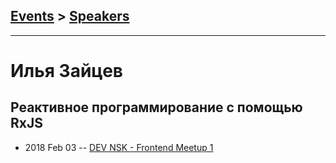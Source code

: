 ## [Events](../README.md) > [Speakers](../speakers.md)
---

# Илья Зайцев

## Реактивное программирование с помощью RxJS
- 2018 Feb 03 -- [DEV NSK - Frontend Meetup 1](https://youtu.be/GmnHkHb86a4)    
